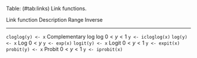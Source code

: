 Table: (\#tab:links) Link functions.

  Link function     Description           Range       Inverse
  ----------------- --------------------- ----------- ------------------
  `cloglog(y) <- x` Complementary log log $0 < y < 1$ `y <- icloglog(x)`
  `log(y) <- x`     Log                   $0 < y$     `y <- exp(x)` 
  `logit(y) <- x`   Logit                 $0 < y < 1$ `y <- expit(x)` 
  `probit(y) <- x`  Probit                $0 < y < 1$ `y <- iprobit(x)`
